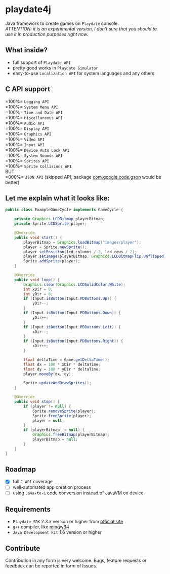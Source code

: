 # playdate4j
Java framework to create games on `Playdate` console. \
*ATTENTION: it is an experimental version, I don't sure that you should to use it in production purposes right now.*

## What inside?
- full support of `Playdate API`
- pretty good works in `Playdate Simulator`
- easy-to-use `Localization API` for system languages and any others

## C API support
=100%= `Logging API` \
=100%= `System Menu API` \
=100%= `Time and Date API` \
=100%= `Miscellaneous API` \
=100%= `Audio API` \
=100%= `Display API` \
=100%= `Graphics API` \
=100%= `Video API` \
=100%= `Input API` \
=100%= `Device Auto Lock API` \
=100%= `System Sounds API` \
=100%= `Sprites API` \
=100%= `Sprite Collisions API` \
BUT \
=000%= `JSON API` (skipped API, package [com.google.code.gson](https://github.com/google/gson) would be better)

## Let me explain what it looks like:
```java
public class ExampleGameCycle implements GameCycle {

    private Graphics.LCDBitmap playerBitmap;
    private Sprite.LCDSprite player;

    @Override
    public void start() {
        playerBitmap = Graphics.loadBitmap("images/player");
        player = Sprite.newSprite();
        player.setPosition(lcd_columns / 2, lcd_rows / 2);
        player.setImage(playerBitmap, Graphics.LCDBitmapFlip.Unflipped);
        Sprite.addSprite(player);
    }

    @Override
    public void loop() {
        Graphics.clear(Graphics.LCDSolidColor.White);
        int xDir = 0;
        int yDir = 0;
        if (Input.isButton(Input.PDButtons.Up)) {
            yDir--;
        }
        if (Input.isButton(Input.PDButtons.Down)) {
            yDir++;
        }
        if (Input.isButton(Input.PDButtons.Left)) {
            xDir--;
        }
        if (Input.isButton(Input.PDButtons.Right)) {
            xDir++;
        }

        float deltaTime = Game.getDeltaTime();
        float dx = 100 * xDir * deltaTime;
        float dy = 100 * yDir * deltaTime;
        player.moveBy(dx, dy);

        Sprite.updateAndDrawSprites();
    }

    @Override
    public void stop() {
        if (player != null) {
            Sprite.removeSprite(player);
            Sprite.freeSprite(player);
            player = null;
        }
        if (playerBitmap != null) {
            Graphics.freeBitmap(playerBitmap);
            playerBitmap = null;
        }
    }
}
```

## Roadmap
- [X] full `C API` coverage
- [ ] well-automated app creation process
- [ ] using `Java-to-C` code conversion instead of JavaVM on device

## Requirements
- `Playdate SDK` 2.3.x version or higher from [official site](https://play.date/dev/)
- `g++` compiler, like [mingw64](https://github.com/niXman/mingw-builds-binaries/releases)
- `Java Development Kit` 1.6 version or higher

## Contribute
Contribution in any form is very welcome. Bugs, feature requests or feedback can be reported in form of Issues.
